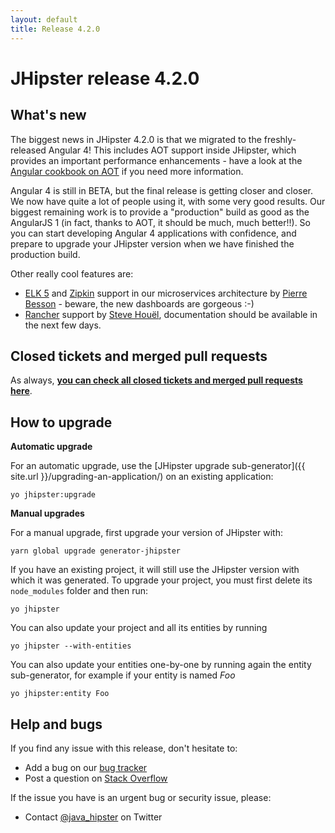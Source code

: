 ```yaml
---
layout: default
title: Release 4.2.0
---
```


JHipster release 4.2.0
==================

What's new
----------

The biggest news in JHipster 4.2.0 is that we migrated to the freshly-released Angular 4! This includes AOT support inside JHipster, which provides an important performance enhancements - have a look at the [Angular cookbook on AOT](https://angular.io/docs/ts/latest/cookbook/aot-compiler.html) if you need more information.

Angular 4 is still in BETA, but the final release is getting closer and closer. We now have quite a lot of people using it, with some very good results. Our biggest remaining work is to provide a "production" build as good as the AngularJS 1 (in fact, thanks to AOT, it should be much, much better!!). So you can start developing Angular 4 applications with confidence, and prepare to upgrade your JHipster version when we have finished the production build.

Other really cool features are:

- [ELK 5](https://www.elastic.co/fr/v5) and [Zipkin](http://zipkin.io/) support in our microservices architecture by [Pierre Besson](https://twitter.com/pibesson) - beware, the new dashboards are gorgeous :-)
- [Rancher](http://rancher.com/rancher/) support by [Steve Houël](https://twitter.com/SteveHouel), documentation should be available in the next few days.

Closed tickets and merged pull requests
------------
As always, __[you can check all closed tickets and merged pull requests here](https://github.com/jhipster/generator-jhipster/issues?q=milestone%3A4.2.0+is%3Aclosed)__.

How to upgrade
------------

**Automatic upgrade**

For an automatic upgrade, use the [JHipster upgrade sub-generator]({{ site.url }}/upgrading-an-application/) on an existing application:

```
yo jhipster:upgrade
```

**Manual upgrades**

For a manual upgrade, first upgrade your version of JHipster with:

```
yarn global upgrade generator-jhipster
```

If you have an existing project, it will still use the JHipster version with which it was generated.
To upgrade your project, you must first delete its `node_modules` folder and then run:

```
yo jhipster
```

You can also update your project and all its entities by running

```
yo jhipster --with-entities
```

You can also update your entities one-by-one by running again the entity sub-generator, for example if your entity is named _Foo_

```
yo jhipster:entity Foo
```

Help and bugs
--------------

If you find any issue with this release, don't hesitate to:

- Add a bug on our [bug tracker](https://github.com/jhipster/generator-jhipster/issues?state=open)
- Post a question on [Stack Overflow](http://stackoverflow.com/tags/jhipster/info)

If the issue you have is an urgent bug or security issue, please:

- Contact [@java_hipster](https://twitter.com/java_hipster) on Twitter
